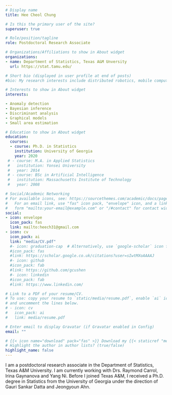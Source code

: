 ```yaml
---
# Display name
title: Hee Cheol Chung

# Is this the primary user of the site?
superuser: true

# Role/position/tagline
role: Postdoctoral Research Associate

# Organizations/Affiliations to show in About widget
organizations:
- name: Department of Statistics, Texas A&M Unversity
  url: https://stat.tamu.edu/

# Short bio (displayed in user profile at end of posts)
#bio: My research interests include distributed robotics, mobile computing and programmable matter.

# Interests to show in About widget
interests:

- Anomaly detection
- Bayesian inference
- Discriminant analysis
- Graphical models
- Small area estimation

# Education to show in About widget
education:
  courses:
  - course: Ph.D. in Statistics
    institution: University of Georgia
    year: 2020
 # - course: M.A. in Applied Statistics
 #   institution: Yonsei University
 #   year: 2014
 # - course: BSc in Artificial Intelligence
 #   institution: Massachusetts Institute of Technology
 #   year: 2008

# Social/Academic Networking
# For available icons, see: https://sourcethemes.com/academic/docs/page-builder/#icons
#   For an email link, use "fas" icon pack, "envelope" icon, and a link in the
#   form "mailto:your-email@example.com" or "/#contact" for contact widget.
social:
- icon: envelope
  icon_pack: fas
  link: mailto:heech31@gmail.com
- icon: cv
  icon_pack: ai
  link: "media/CV.pdf"
  #- icon: graduation-cap  # Alternatively, use `google-scholar` icon from `ai` icon pack
  #icon_pack: fas
  #link: https://scholar.google.co.uk/citations?user=sIwtMXoAAAAJ
  #- icon: github
  #icon_pack: fab
  #link: https://github.com/gcushen
  #- icon: linkedin
  #icon_pack: fab
  #link: https://www.linkedin.com/

# Link to a PDF of your resume/CV.
# To use: copy your resume to `static/media/resume.pdf`, enable `ai` icons in `params.toml`, 
# and uncomment the lines below.
# - icon: cv
#   icon_pack: ai
#   link: media/resume.pdf

# Enter email to display Gravatar (if Gravatar enabled in Config)
email: ""

# {{< icon name="download" pack="fas" >}} Download my {{< staticref "media/demo_resume.pdf" "newtab" >}}resumé{{< /staticref >}}.
# Highlight the author in author lists? (true/false)
highlight_name: false
---
```

I am a postdoctoral research associate in the Department of Statistics, Texas A&M University. I am currently working with Drs. Raymond Carrol, Irina Gaynanova and Yang Ni. Before I joined Texas A&M, I received a Ph.D. degree in Statistics from the University of Georgia under the direction of Gauri Sankar Datta and Jeongyoun Ahn.

